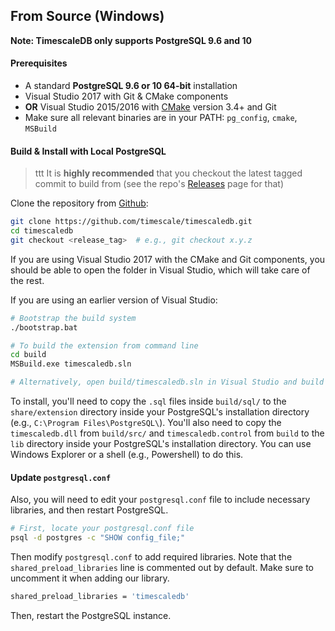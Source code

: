 ## From Source (Windows) <a id="installation-source"></a>

**Note: TimescaleDB only supports PostgreSQL 9.6 and 10**

#### Prerequisites

- A standard **PostgreSQL 9.6 or 10 64-bit** installation
- Visual Studio 2017 with Git & CMake components
- **OR** Visual Studio 2015/2016 with [CMake][] version 3.4+ and Git
- Make sure all relevant binaries are in your PATH: `pg_config`, `cmake`, `MSBuild`

#### Build & Install with Local PostgreSQL
>ttt It is **highly recommended** that you checkout the latest
tagged commit to build from (see the repo's [Releases][github-releases] page for that)

Clone the repository from [Github][github-timescale]:

```bash
git clone https://github.com/timescale/timescaledb.git
cd timescaledb
git checkout <release_tag>  # e.g., git checkout x.y.z
```

If you are using Visual Studio 2017 with the CMake and Git components,
you should be able to open the folder in Visual Studio, which will take
care of the rest.

If you are using an earlier version of Visual Studio:
```bash
# Bootstrap the build system
./bootstrap.bat

# To build the extension from command line
cd build
MSBuild.exe timescaledb.sln

# Alternatively, open build/timescaledb.sln in Visual Studio and build
```

To install, you'll need to copy the `.sql` files inside `build/sql/`
to the `share/extension` directory inside your PostgreSQL's installation
directory (e.g., `C:\Program Files\PostgreSQL\`). You'll also need to copy
the `timescaledb.dll` from `build/src/` and `timescaledb.control` from
`build` to the `lib` directory inside your PostgreSQL's installation
directory. You can use Windows Explorer or a shell (e.g., Powershell)
to do this.

#### Update `postgresql.conf`

Also, you will need to edit your `postgresql.conf` file to include
necessary libraries, and then restart PostgreSQL.

```bash
# First, locate your postgresql.conf file
psql -d postgres -c "SHOW config_file;"
```

Then modify `postgresql.conf` to add required libraries.  Note that
the `shared_preload_libraries` line is commented out by default.
Make sure to uncomment it when adding our library.

```bash
shared_preload_libraries = 'timescaledb'
```

Then, restart the PostgreSQL instance.

[CMake]: https://cmake.org/
[github-timescale]: https://github.com/timescale/timescaledb
[github-releases]: https://github.com/timescale/timescaledb/releases
